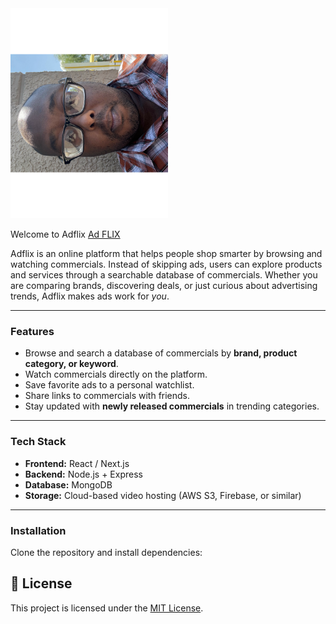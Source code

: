 
<img src="https://github.com/darrinlallen/adflixsocial/blob/main/src/IMG_0991.svg" width="50%" alt="Project Overview">

Welcome to Adflix
<a href="http://www.adflix.tv">Ad FLIX</a>

Adflix is an online platform that helps people shop smarter by browsing and watching commercials. Instead of skipping ads, users can explore products and services through a searchable database of commercials. Whether you are comparing brands, discovering deals, or just curious about advertising trends, Adflix makes ads work for *you*.  

---

### Features
- Browse and search a database of commercials by **brand, product category, or keyword**.
- Watch commercials directly on the platform.
- Save favorite ads to a personal watchlist.
- Share links to commercials with friends.
- Stay updated with **newly released commercials** in trending categories.

---

### Tech Stack
- **Frontend:** React / Next.js  
- **Backend:** Node.js + Express  
- **Database:** MongoDB  
- **Storage:** Cloud-based video hosting (AWS S3, Firebase, or similar)  

---

### Installation
Clone the repository and install dependencies:




## 📝 License

This project is licensed under the [MIT License](LICENSE).
